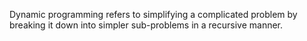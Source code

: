 Dynamic programming refers to simplifying a complicated problem by breaking it down into simpler sub-problems in a recursive manner.

